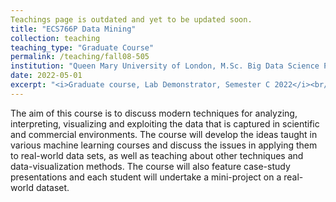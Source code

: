 ```yaml
---
Teachings page is outdated and yet to be updated soon.
title: "ECS766P Data Mining"
collection: teaching
teaching_type: "Graduate Course"
permalink: /teaching/fall08-505
institution: "Queen Mary University of London, M.Sc. Big Data Science Program"
date: 2022-05-01
excerpt: "<i>Graduate course, Lab Demonstrator, Semester C 2022</i><br/>"
---
```


The aim of this course is to discuss modern techniques for analyzing, interpreting, visualizing and exploiting the data that is captured in scientific and commercial environments. The course will develop the ideas taught in various machine learning courses and discuss the issues in applying them to real-world data sets, as well as teaching about other techniques and data-visualization methods. The course will also feature case-study presentations and each student will undertake a mini-project on a real-world dataset.
